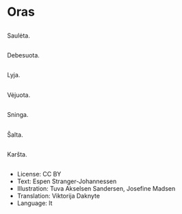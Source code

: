 # Oras

##
Saulėta.

##
Debesuota.

##
Lyja.

##
Vėjuota.

##
Sninga.

##
Šalta.

##
Karšta.

##
* License: CC BY
* Text: Espen Stranger-Johannessen
* Illustration: Tuva Akselsen Sandersen, Josefine Madsen
* Translation: Viktorija Daknyte
* Language: lt
